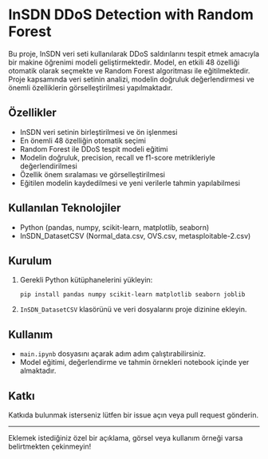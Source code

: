 # InSDN DDoS Detection with Random Forest

Bu proje, InSDN veri seti kullanılarak DDoS saldırılarını tespit etmek amacıyla bir makine öğrenimi modeli geliştirmektedir. Model, en etkili 48 özelliği otomatik olarak seçmekte ve Random Forest algoritması ile eğitilmektedir. Proje kapsamında veri setinin analizi, modelin doğruluk değerlendirmesi ve önemli özelliklerin görselleştirilmesi yapılmaktadır.

## Özellikler

- InSDN veri setinin birleştirilmesi ve ön işlenmesi
- En önemli 48 özelliğin otomatik seçimi
- Random Forest ile DDoS tespit modeli eğitimi
- Modelin doğruluk, precision, recall ve f1-score metrikleriyle değerlendirilmesi
- Özellik önem sıralaması ve görselleştirilmesi
- Eğitilen modelin kaydedilmesi ve yeni verilerle tahmin yapılabilmesi

## Kullanılan Teknolojiler

- Python (pandas, numpy, scikit-learn, matplotlib, seaborn)
- InSDN_DatasetCSV (Normal_data.csv, OVS.csv, metasploitable-2.csv)

## Kurulum

1. Gerekli Python kütüphanelerini yükleyin:
   ```
   pip install pandas numpy scikit-learn matplotlib seaborn joblib
   ```
2. `InSDN_DatasetCSV` klasörünü ve veri dosyalarını proje dizinine ekleyin.

## Kullanım

- `main.ipynb` dosyasını açarak adım adım çalıştırabilirsiniz.
- Model eğitimi, değerlendirme ve tahmin örnekleri notebook içinde yer almaktadır.

## Katkı

Katkıda bulunmak isterseniz lütfen bir issue açın veya pull request gönderin.

---

Eklemek istediğiniz özel bir açıklama, görsel veya kullanım örneği varsa belirtmekten çekinmeyin!

